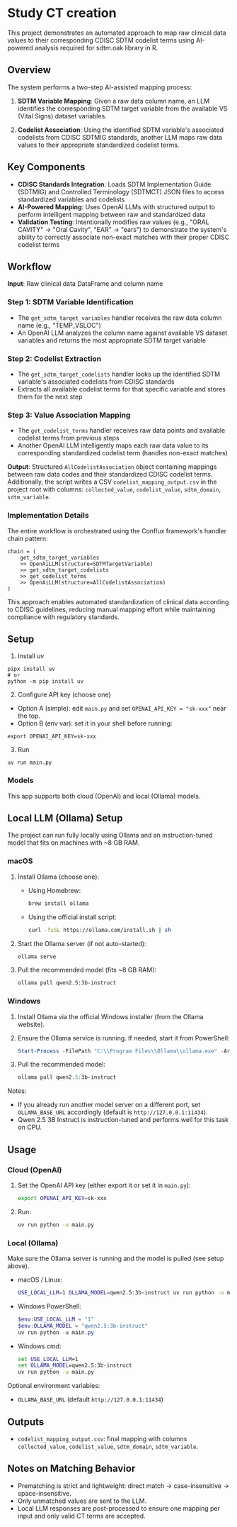 # Study CT creation

This project demonstrates an automated approach to map raw clinical data values to their corresponding CDISC SDTM codelist terms using AI-powered analysis required for sdtm.oak library in R.

## Overview

The system performs a two-step AI-assisted mapping process:

1. **SDTM Variable Mapping**: Given a raw data column name, an LLM identifies the corresponding SDTM target variable from the available VS (Vital Signs) dataset variables.

2. **Codelist Association**: Using the identified SDTM variable's associated codelists from CDISC SDTMIG standards, another LLM maps raw data values to their appropriate standardized codelist terms.

## Key Components

- **CDISC Standards Integration**: Loads SDTM Implementation Guide (SDTMIG) and Controlled Terminology (SDTMCT) JSON files to access standardized variables and codelists
- **AI-Powered Mapping**: Uses OpenAI LLMs with structured output to perform intelligent mapping between raw and standardized data
- **Validation Testing**: Intentionally modifies raw values (e.g., "ORAL CAVITY" → "Oral Cavity", "EAR" → "ears") to demonstrate the system's ability to correctly associate non-exact matches with their proper CDISC codelist terms

## Workflow

**Input**: Raw clinical data DataFrame and column name

### Step 1: SDTM Variable Identification

- The `get_sdtm_target_variables` handler receives the raw data column name (e.g., "TEMP_VSLOC")
- An OpenAI LLM analyzes the column name against available VS dataset variables and returns the most appropriate SDTM target variable

### Step 2: Codelist Extraction

- The `get_sdtm_target_codelists` handler looks up the identified SDTM variable's associated codelists from CDISC standards
- Extracts all available codelist terms for that specific variable and stores them for the next step

### Step 3: Value Association Mapping

- The `get_codelist_terms` handler receives raw data points and available codelist terms from previous steps
- Another OpenAI LLM intelligently maps each raw data value to its corresponding standardized codelist term (handles non-exact matches)

**Output**: Structured `AllCodelistAssociation` object containing mappings between raw data codes and their standardized CDISC codelist terms. Additionally, the script writes a CSV `codelist_mapping_output.csv` in the project root with columns: `collected_value`, `codelist_value`, `sdtm_domain`, `sdtm_variable`.

### Implementation Details

The entire workflow is orchestrated using the Conflux framework's handler chain pattern:

```
chain = (
    get_sdtm_target_variables
    >> OpenAiLLM(structure=SDTMTargetVariable)
    >> get_sdtm_target_codelists
    >> get_codelist_terms
    >> OpenAiLLM(structure=AllCodelistAssociation)
)
```

This approach enables automated standardization of clinical data according to CDISC guidelines, reducing manual mapping effort while maintaining compliance with regulatory standards.

## Setup

1. Install uv

```
pipx install uv
# or
python -m pip install uv
```

2. Configure API key (choose one)

- Option A (simple): edit `main.py` and set `OPENAI_API_KEY = "sk-xxx"` near the top.
- Option B (env var): set it in your shell before running:

```
export OPENAI_API_KEY=sk-xxx
```

3. Run

```
uv run main.py
```

### Models

This app supports both cloud (OpenAI) and local (Ollama) models.

## Local LLM (Ollama) Setup

The project can run fully locally using Ollama and an instruction-tuned model that fits on machines with ~8 GB RAM.

### macOS

1. Install Ollama (choose one):

   - Using Homebrew:

     ```bash
     brew install ollama
     ```

   - Using the official install script:

     ```bash
     curl -fsSL https://ollama.com/install.sh | sh
     ```

2. Start the Ollama server (if not auto-started):

   ```bash
   ollama serve
   ```

3. Pull the recommended model (fits ~8 GB RAM):

   ```bash
   ollama pull qwen2.5:3b-instruct
   ```

### Windows

1. Install Ollama via the official Windows installer (from the Ollama website).

2. Ensure the Ollama service is running. If needed, start it from PowerShell:

   ```powershell
   Start-Process -FilePath "C:\\Program Files\\Ollama\\ollama.exe" -ArgumentList "serve"
   ```

3. Pull the recommended model:

   ```powershell
   ollama pull qwen2.5:3b-instruct
   ```

Notes:
- If you already run another model server on a different port, set `OLLAMA_BASE_URL` accordingly (default is `http://127.0.0.1:11434`).
- Qwen 2.5 3B Instruct is instruction-tuned and performs well for this task on CPU.

## Usage

### Cloud (OpenAI)

1. Set the OpenAI API key (either export it or set it in `main.py`):

   ```bash
   export OPENAI_API_KEY=sk-xxx
   ```

2. Run:

   ```bash
   uv run python -u main.py
   ```

### Local (Ollama)

Make sure the Ollama server is running and the model is pulled (see setup above).

- macOS / Linux:

  ```bash
  USE_LOCAL_LLM=1 OLLAMA_MODEL=qwen2.5:3b-instruct uv run python -u main.py
  ```

- Windows PowerShell:

  ```powershell
  $env:USE_LOCAL_LLM = "1"
  $env:OLLAMA_MODEL = "qwen2.5:3b-instruct"
  uv run python -u main.py
  ```

- Windows cmd:

  ```cmd
  set USE_LOCAL_LLM=1
  set OLLAMA_MODEL=qwen2.5:3b-instruct
  uv run python -u main.py
  ```

Optional environment variables:
- `OLLAMA_BASE_URL` (default `http://127.0.0.1:11434`)

## Outputs

- `codelist_mapping_output.csv`: final mapping with columns `collected_value`, `codelist_value`, `sdtm_domain`, `sdtm_variable`.

## Notes on Matching Behavior

- Prematching is strict and lightweight: direct match → case-insensitive → space-insensitive.
- Only unmatched values are sent to the LLM.
- Local LLM responses are post-processed to ensure one mapping per input and only valid CT terms are accepted.
